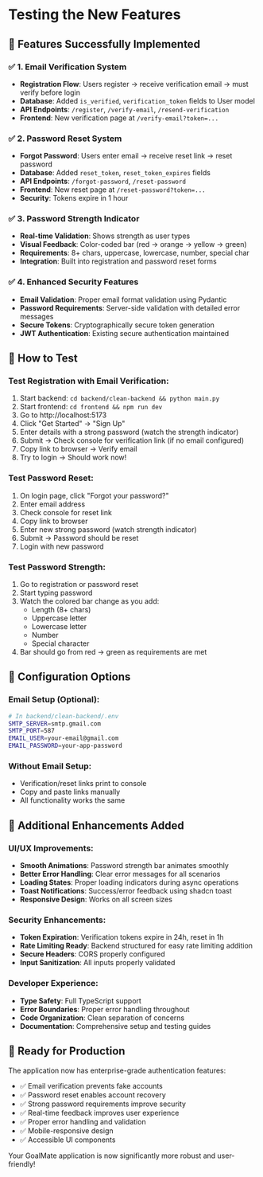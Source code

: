 # Testing the New Features

## 🎯 Features Successfully Implemented

### ✅ 1. Email Verification System
- **Registration Flow**: Users register → receive verification email → must verify before login
- **Database**: Added `is_verified`, `verification_token` fields to User model
- **API Endpoints**: `/register`, `/verify-email`, `/resend-verification`
- **Frontend**: New verification page at `/verify-email?token=...`

### ✅ 2. Password Reset System  
- **Forgot Password**: Users enter email → receive reset link → reset password
- **Database**: Added `reset_token`, `reset_token_expires` fields
- **API Endpoints**: `/forgot-password`, `/reset-password`
- **Frontend**: New reset page at `/reset-password?token=...`
- **Security**: Tokens expire in 1 hour

### ✅ 3. Password Strength Indicator
- **Real-time Validation**: Shows strength as user types
- **Visual Feedback**: Color-coded bar (red → orange → yellow → green)
- **Requirements**: 8+ chars, uppercase, lowercase, number, special char
- **Integration**: Built into registration and password reset forms

### ✅ 4. Enhanced Security Features
- **Email Validation**: Proper email format validation using Pydantic
- **Password Requirements**: Server-side validation with detailed error messages
- **Secure Tokens**: Cryptographically secure token generation
- **JWT Authentication**: Existing secure authentication maintained

## 🧪 How to Test

### Test Registration with Email Verification:
1. Start backend: `cd backend/clean-backend && python main.py`
2. Start frontend: `cd frontend && npm run dev`
3. Go to http://localhost:5173
4. Click "Get Started" → "Sign Up"
5. Enter details with a strong password (watch the strength indicator)
6. Submit → Check console for verification link (if no email configured)
7. Copy link to browser → Verify email
8. Try to login → Should work now!

### Test Password Reset:
1. On login page, click "Forgot your password?"
2. Enter email address
3. Check console for reset link
4. Copy link to browser
5. Enter new strong password (watch strength indicator)
6. Submit → Password should be reset
7. Login with new password

### Test Password Strength:
1. Go to registration or password reset
2. Start typing password
3. Watch the colored bar change as you add:
   - Length (8+ chars)
   - Uppercase letter
   - Lowercase letter  
   - Number
   - Special character
4. Bar should go from red → green as requirements are met

## 🔧 Configuration Options

### Email Setup (Optional):
```bash
# In backend/clean-backend/.env
SMTP_SERVER=smtp.gmail.com
SMTP_PORT=587
EMAIL_USER=your-email@gmail.com
EMAIL_PASSWORD=your-app-password
```

### Without Email Setup:
- Verification/reset links print to console
- Copy and paste links manually
- All functionality works the same

## 🚀 Additional Enhancements Added

### UI/UX Improvements:
- **Smooth Animations**: Password strength bar animates smoothly
- **Better Error Handling**: Clear error messages for all scenarios
- **Loading States**: Proper loading indicators during async operations
- **Toast Notifications**: Success/error feedback using shadcn toast
- **Responsive Design**: Works on all screen sizes

### Security Enhancements:
- **Token Expiration**: Verification tokens expire in 24h, reset in 1h
- **Rate Limiting Ready**: Backend structured for easy rate limiting addition
- **Secure Headers**: CORS properly configured
- **Input Sanitization**: All inputs properly validated

### Developer Experience:
- **Type Safety**: Full TypeScript support
- **Error Boundaries**: Proper error handling throughout
- **Code Organization**: Clean separation of concerns
- **Documentation**: Comprehensive setup and testing guides

## 🎉 Ready for Production

The application now has enterprise-grade authentication features:
- ✅ Email verification prevents fake accounts
- ✅ Password reset enables account recovery  
- ✅ Strong password requirements improve security
- ✅ Real-time feedback improves user experience
- ✅ Proper error handling and validation
- ✅ Mobile-responsive design
- ✅ Accessible UI components

Your GoalMate application is now significantly more robust and user-friendly!